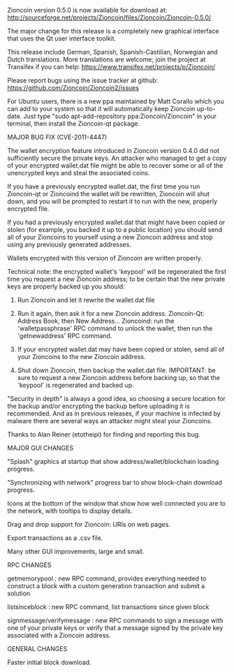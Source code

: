 Zioncoin version 0.5.0 is now available for download at:
http://sourceforge.net/projects/Zioncoin/files/Zioncoin/Zioncoin-0.5.0/

The major change for this release is a completely new graphical interface that uses the Qt user interface toolkit.

This release include German, Spanish, Spanish-Castilian, Norwegian and Dutch translations. More translations are welcome; join the project at Transifex if you can help:
https://www.transifex.net/projects/p/Zioncoin/

Please report bugs using the issue tracker at github:
https://github.com/Zioncoin/Zioncoin2/issues

For Ubuntu users, there is a new ppa maintained by Matt Corallo which you can add to your system so that it will automatically keep Zioncoin up-to-date.  Just type "sudo apt-add-repository ppa:Zioncoin/Zioncoin" in your terminal, then install the Zioncoin-qt package.

MAJOR BUG FIX  (CVE-2011-4447)

The wallet encryption feature introduced in Zioncoin version 0.4.0 did not sufficiently secure the private keys. An attacker who
managed to get a copy of your encrypted wallet.dat file might be able to recover some or all of the unencrypted keys and steal the
associated coins.

If you have a previously encrypted wallet.dat, the first time you run Zioncoin-qt or Zioncoind the wallet will be rewritten, Zioncoin will
shut down, and you will be prompted to restart it to run with the new, properly encrypted file.

If you had a previously encrypted wallet.dat that might have been copied or stolen (for example, you backed it up to a public
location) you should send all of your Zioncoins to yourself using a new Zioncoin address and stop using any previously generated addresses.

Wallets encrypted with this version of Zioncoin are written properly.

Technical note: the encrypted wallet's 'keypool' will be regenerated the first time you request a new Zioncoin address; to be certain that the
new private keys are properly backed up you should:

1. Run Zioncoin and let it rewrite the wallet.dat file

2. Run it again, then ask it for a new Zioncoin address.
Zioncoin-Qt: Address Book, then New Address...
Zioncoind: run the 'walletpassphrase' RPC command to unlock the wallet,  then run the 'getnewaddress' RPC command.

3. If your encrypted wallet.dat may have been copied or stolen, send  all of your Zioncoins to the new Zioncoin address.

4. Shut down Zioncoin, then backup the wallet.dat file.
IMPORTANT: be sure to request a new Zioncoin address before backing up, so that the 'keypool' is regenerated and backed up.

"Security in depth" is always a good idea, so choosing a secure location for the backup and/or encrypting the backup before uploading it is recommended. And as in previous releases, if your machine is infected by malware there are several ways an attacker might steal your Zioncoins.

Thanks to Alan Reiner (etotheipi) for finding and reporting this bug.

MAJOR GUI CHANGES

"Splash" graphics at startup that show address/wallet/blockchain loading progress.

"Synchronizing with network" progress bar to show block-chain download progress.

Icons at the bottom of the window that show how well connected you are to the network, with tooltips to display details.

Drag and drop support for Zioncoin: URIs on web pages.

Export transactions as a .csv file.

Many other GUI improvements, large and small.

RPC CHANGES

getmemorypool : new RPC command, provides everything needed to construct a block with a custom generation transaction and submit a solution

listsinceblock : new RPC command, list transactions since given block

signmessage/verifymessage : new RPC commands to sign a message with one of your private keys or verify that a message signed by the private key associated with a Zioncoin address.

GENERAL CHANGES

Faster initial block download.
